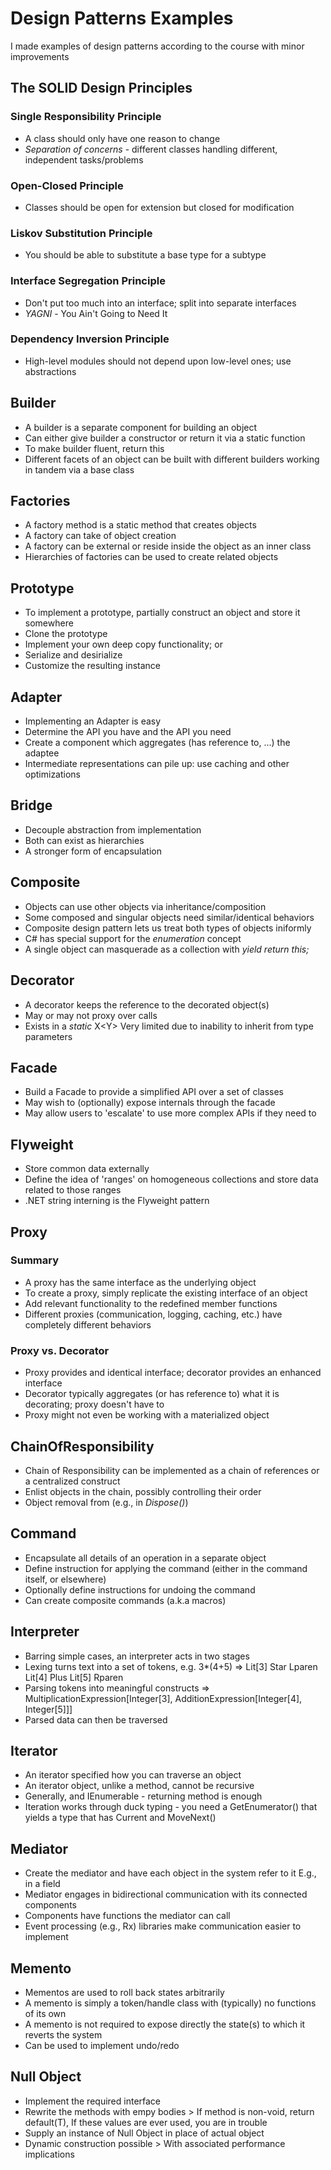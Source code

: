 # Design Patterns Examples 

I made examples of design patterns according to the course with minor improvements 

## The SOLID Design Principles 

### Single Responsibility Principle
- A class should only have one reason to change
- *Separation of concerns* - different classes handling different, independent tasks/problems
### Open-Closed Principle
- Classes should be open for extension but closed for modification
### Liskov Substitution Principle
- You should be able to substitute a base type for a subtype
### Interface Segregation Principle
- Don't put too much into an interface; split into separate interfaces
- *YAGNI* - You Ain't Going to Need It
### Dependency Inversion Principle
- High-level modules should not depend upon low-level ones; use abstractions

## Builder
- A builder is a separate component for building an object
- Can either give builder a constructor or return it via a static function
- To make builder fluent, return this
- Different facets of an object can be built with different builders working in tandem via a base class

## Factories
- A factory method is a static method that creates objects
- A factory can take of object creation
- A factory can be external or reside inside the object as an inner class
- Hierarchies of factories can be used to create related objects

## Prototype
- To implement a prototype, partially construct an object and store it somewhere
- Clone the prototype
- Implement your own deep copy functionality; or 
- Serialize and desirialize
- Customize the resulting instance

## Adapter
- Implementing an Adapter is easy
- Determine the API you have and the API you need
- Create a component which aggregates (has reference to, ...) the adaptee
- Intermediate representations can pile up: use caching and other optimizations

## Bridge
- Decouple abstraction from implementation
- Both can exist as hierarchies
- A stronger form of encapsulation

## Composite
- Objects can use other objects via inheritance/composition
- Some composed and singular objects need similar/identical behaviors
- Composite design pattern lets us treat both types of objects iniformly
- C# has special support for the *enumeration* concept
- A single object can masquerade as a collection with *yield return this;*

## Decorator
- A decorator keeps the reference to the decorated object(s)
- May or may not proxy over calls
- Exists in a *static*  X<Y<Foo>> Very limited due to inability to inherit from type parameters

## Facade
- Build a Facade to provide a simplified API over a set of classes
- May wish to (optionally) expose internals through the facade
- May allow users to 'escalate' to use more complex APIs if they need to

## Flyweight
- Store common data externally
- Define the idea of 'ranges' on homogeneous collections and store data related to those ranges
- .NET string interning is the Flyweight pattern

## Proxy
### Summary
- A proxy has the same interface as the underlying object
- To create a proxy, simply replicate the existing interface of an object
- Add relevant functionality to the redefined member functions
- Different proxies (communication, logging, caching, etc.) have completely different behaviors
### Proxy vs. Decorator
- Proxy provides and identical interface; decorator provides an enhanced interface
- Decorator typically aggregates (or has reference to) what it is decorating; proxy doesn't have to 
- Proxy might not even be working with a materialized object

## ChainOfResponsibility
- Chain of Responsibility can be implemented as a chain of references or a centralized construct
- Enlist objects in the chain, possibly controlling their order
- Object removal from (e.g., in *Dispose()*)

## Command
- Encapsulate all details of an operation in a separate object
- Define instruction for applying the command (either in the command itself, or elsewhere)
- Optionally define instructions for undoing the command
- Can create composite commands (a.k.a macros)

## Interpreter
- Barring simple cases, an interpreter acts in two stages
- Lexing turns text into a set of tokens, e.g. 3*(4+5) => Lit[3] Star Lparen Lit[4] Plus Lit[5] Rparen
- Parsing tokens into meaningful constructs => MultiplicationExpression[Integer[3], AdditionExpression[Integer[4], Integer[5]]]
- Parsed data can then be traversed

## Iterator
- An iterator specified how you can traverse an object
- An iterator object, unlike a method, cannot be recursive
- Generally, and IEnumerable<T> - returning method is enough
- Iteration works through duck typing - you need a GetEnumerator() that yields a type that has Current and MoveNext()

## Mediator
- Create the mediator and have each object in the system refer to it E.g., in a field
- Mediator engages in bidirectional communication with its connected components
- Components have functions the mediator can call
- Event processing (e.g., Rx) libraries make communication easier to implement

## Memento
- Mementos are used to roll back states arbitrarily
- A memento is simply a token/handle class with (typically) no functions of its own
- A memento is not required to expose directly the state(s) to which it reverts the system
- Can be used to implement undo/redo

## Null Object
- Implement the required interface
- Rewrite the methods with empy bodies > If method is non-void, return default(T), If these values are ever used, you are in trouble
- Supply an instance of Null Object in place of actual object
- Dynamic construction possible > With associated performance implications